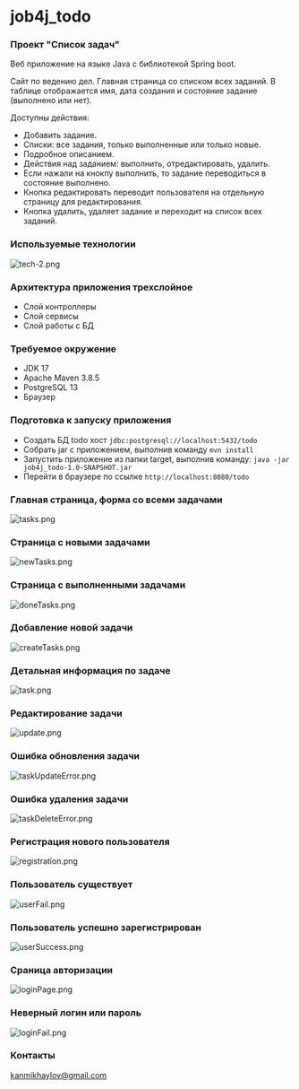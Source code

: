 # job4j_todo
### Проект "Список задач"

Веб приложение на языке Java с библиотекой Spring boot.

Сайт по ведению дел. Главная страница со списком всех заданий. В таблице отображается имя, дата создания и состояние задание (выполнено или нет).

Доступны действия:
- Добавить задание.
- Списки: все задания, только выполненные или только новые.
- Подробное описанием.
- Действия над заданием: выполнить, отредактировать, удалить.
- Если нажали на кнокпу выполнить, то задание переводиться в состояние выполнено.
- Кнопка редактировать переводит пользователя на отдельную страницу для редактирования.
- Кнопка удалить, удаляет задание и переходит на список всех заданий.

### Используемые технологии
![tech-2.png](readme/images/tech-2.png)

### Архитектура приложения трехслойное
- Слой контроллеры
- Слой сервисы
- Слой работы с БД

### Требуемое окружение
- JDK 17
- Apache Maven 3.8.5
- PostgreSQL 13
- Браузер

### Подготовка к запуску приложения
- Создать БД todo хост `jdbc:postgresql://localhost:5432/todo`
- Собрать jar с приложением, выполнив команду `mvn install`
- Запустить приложение из папки target, выполнив команду: `java -jar job4j_todo-1.0-SNAPSHOT.jar`
- Перейти в браузере по ссылке `http://localhost:8080/todo`

### Главная страница, форма со всеми задачами
![tasks.png](readme/images/tasks.png)

### Страница с новыми задачами
![newTasks.png](readme/images/newTasks.png)

### Страница с выполненными задачами
![doneTasks.png](readme/images/doneTasks.png)

### Добавление новой задачи
![createTasks.png](readme/images/createTasks.png)

### Детальная информация по задаче
![task.png](readme/images/task.png)

### Редактирование задачи
![update.png](readme/images/update.png)

### Ошибка обновления задачи
![taskUpdateError.png](readme/images/taskUpdateError.png)

### Ошибка удаления задачи
![taskDeleteError.png](readme/images/taskDeleteError.png)

### Регистрация нового пользователя
![registration.png](readme/images/registration.png)

### Пользователь существует
![userFail.png](readme/images/userFail.png)

### Пользователь успешно зарегистрирован
![userSuccess.png](readme/images/userSuccess.png)

### Сраница авторизации
![loginPage.png](readme/images/loginPage.png)

### Неверный логин или пароль
![loginFail.png](readme/images/loginFail.png)

### Контакты
kanmikhaylov@gmail.com
